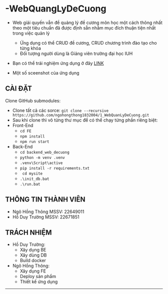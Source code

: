 # -WebQuangLyDeCuong
- Web giải quyến vẫn đề quảng lý đề cương môn học một cách thông nhất theo một tiêu chuẩn đã được định sẵn nhằm mục đích thuận tiện nhất trong việc quản lý
  - Ứng dụng có thể CRUD đề cương, CRUD chương trình đào tạo cho từng khóa
  - Đối tượng người dùng là Giảng viên trường đại học IUH 

- Bạn có thể trải nghiệm ứng dụng ở đây [LINK](https://my-curr-v2.vercel.app/)
- Một số sceenshot của ứng dụng

## CÀI ĐẶT

Clone GitHub submodules:
- Clone tất cả các sorce:  ```git clone --recursive https://github.com/ngohongthong1832004/1_WebQuanLyDeCuong.git```
- Sau khi clone thì vô từng thư mục để có thể chạy từng phần riêng biệt:
- Front-End
    + ``` cd FE ```
    + ``` npm install ```
    + ``` npm run start ```
- Back-End
    + ``` cd backend_web_decuong ```
    + ``` python -m venv .venv ```
    + ``` .venv\Script\active ```
    + ``` pip install -r requirements.txt ```
    + ``` cd mysite```
    + ``` .\init_db.bat ```
    + ``` .\run.bat ```


## THÔNG TIN THÀNH VIÊN

- Ngô Hồng Thông MSSV: 22649011
- Hồ Duy Trường MSSV: 22671851

## TRÁCH NHIỆM

- Hồ Duy Trường:
    + Xây dụng BE
    + Xây dùng DB
    + Build docker
- Ngô Hồng Thông:
    + Xây dụng FE
    + Deploy sản phẩm
    + Thiết kế ứng dụng


---
